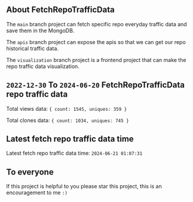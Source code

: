 ## About FetchRepoTrafficData

The `main` branch project can fetch specific repo everyday traffic data and save them in the MongoDB.

The `apis` branch project can expose the apis so that we can get our repo historical traffic data.

The `visualization` branch project is a frontend project that can make the repo traffic data visualization.

## `2022-12-30` To `2024-06-20` FetchRepoTrafficData repo traffic data

Total views data: `{ count: 1545, uniques: 359 }`

Total clones data: `{ count: 1034, uniques: 745 }`

## Latest fetch repo traffic data time

Latest fetch repo traffic data time: `2024-06-21 01:07:31`

## To everyone

If this project is helpful to you please star this project, this is an encouragement to me `:)`



